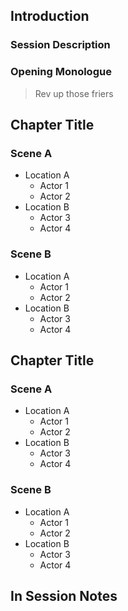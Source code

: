 ## Introduction
### Session Description

### Opening Monologue
> Rev up those friers 

## Chapter Title
### Scene A
- Location A
	- Actor 1
	- Actor 2
- Location B
	- Actor 3
	- Actor 4
### Scene B
- Location A
	- Actor 1
	- Actor 2
- Location B
	- Actor 3
	- Actor 4
## Chapter Title
### Scene A
- Location A
	- Actor 1
	- Actor 2
- Location B
	- Actor 3
	- Actor 4
### Scene B
- Location A
	- Actor 1
	- Actor 2
- Location B
	- Actor 3
	- Actor 4
## In Session Notes
